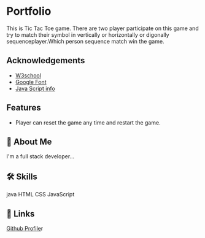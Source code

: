 
# Portfolio

This is Tic Tac Toe game.
There are two player participate on this game and try to match their symbol in
vertically or horizontally or digonally sequenceplayer.Which person sequence match win the game.  




## Acknowledgements

 - [W3school](https://www.w3schools.com/)
 - [Google Font](https://fonts.googleapis.com)
 - [Java Script info](https://javascript.info/)

  
## Features

- Player can reset the game any time and restart the game.
 


  
## 🚀 About Me
I'm a full stack developer...

  
## 🛠 Skills
java
HTML
CSS
JavaScript


  
## 🔗 Links
[Github Profile](https://github.com/ravichaudhary111)r

